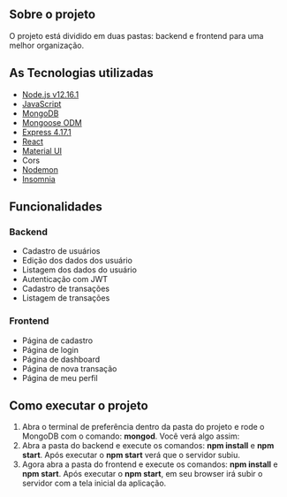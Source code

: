 <h2>Sobre o projeto</h2>
<p>O projeto está dividido em duas pastas: backend e frontend para uma melhor organização.</p>
<h2>As Tecnologias utilizadas</h2>
<ul>
<li><a href="https://nodejs.org/">Node.js v12.16.1</a></li>
<li><a href="https://www.javascript.com/">JavaScript</a></li>
<li><a href="https://www.mongodb.com/">MongoDB</a></li>
<li><a href="https://mongoosejs.com/">Mongoose ODM</a></li>
<li><a href="https://expressjs.com/pt-br/">Express 4.17.1</a></li>
<li><a href="https://pt-br.reactjs.org/">React</a></li>
<li><a href="https://material-ui.com/">Material UI</a></li>
<li>Cors</li>
<li><a href="https://www.npmjs.com/package/nodemon">Nodemon</a></li>
<li><a href="https://insomnia.rest/">Insomnia</a></li>

</ul>
<h2>Funcionalidades</h2>
<h3>Backend</h3>
<ul>
<li>Cadastro de usuários</li>
<li>Edição dos dados dos usuário</li>
<li>Listagem dos dados do usuário</li>
<li>Autenticação com JWT</li>
<li>Cadastro de transações</li>
<li>Listagem de transações</li>
</ul>
<h3>Frontend</h3>
<ul>
<li>Página de cadastro</li>
<li>Página de login</li>
<li>Página de dashboard</li>
<li>Página de nova transação</li>
<li>Página de meu perfil</li>
</ul>

<h2>Como executar o projeto</h2>
<ol>
  <li>Abra o terminal de preferência dentro da pasta do projeto e rode o MongoDB com o comando: <b>mongod</b>. Você verá algo assim:</li>
  
  <li>Abra a pasta do backend e execute os comandos: <b>npm install</b> e <b>npm start</b>. Após executar o <b>npm start</b> verá que o servidor subiu.</li>
  
  <li>Agora abra a pasta do frontend e execute os comandos: <b>npm install</b> e <b>npm start</b>. Após executar o <b>npm start</b>, em seu browser irá subir o servidor com a tela inicial da aplicação.</li>

</ol>


